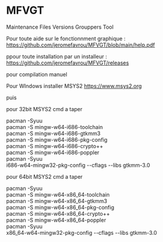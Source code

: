 # MFVGT
Maintenance Files Versions Grouppers Tool</Br>

Pour toute aide sur le fonctionnment graphique : https://github.com/jeromefavrou/MFVGT/blob/main/help.pdf</Br>

ppour toute installation par un installeur : https://github.com/jeromefavrou/MFVGT/releases

pour compilation manuel</Br>

Pour WIndows installer MSYS2 https://www.msys2.org</Br>

puis </Br>

pour 32bit MSYS2 cmd a taper</Br>

pacman -Syuu</Br>
pacman -S mingw-w64-i686-toolchain</Br>
pacman -S mingw-w64-i686-gtkmm3</Br>
pacman -S mingw-w64-i686-pkg-config</Br>
pacman -S mingw-w64-i686-crypto++</Br>
pacman -S mingw-w64-i686-poppler</Br>
pacman -Syuu</Br>
i686-w64-mingw32-pkg-config --cflags --libs gtkmm-3.0 </Br>

pour 64bit MSYS2 cmd a taper</Br>

pacman -Syuu</Br>
pacman -S mingw-w64-x86_64-toolchain</Br>
pacman -S mingw-w64-x86_64-gtkmm3</Br>
pacman -S mingw-w64-x86_64-pkg-config</Br>
pacman -S mingw-w64-x86_64-crypto++</Br>
pacman -S mingw-w64-x86_64-poppler</Br>
pacman -Syuu</Br>
x86_64-w64-mingw32-pkg-config --cflags --libs gtkmm-3.0 </Br>
